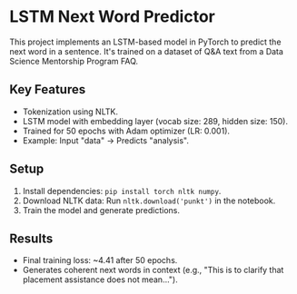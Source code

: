 # LSTM Next Word Predictor

This project implements an LSTM-based model in PyTorch to predict the next word in a sentence. It's trained on a dataset of Q&A text from a Data Science Mentorship Program FAQ.

## Key Features
- Tokenization using NLTK.
- LSTM model with embedding layer (vocab size: 289, hidden size: 150).
- Trained for 50 epochs with Adam optimizer (LR: 0.001).
- Example: Input "data" → Predicts "analysis".

## Setup
1. Install dependencies: `pip install torch nltk numpy`.
2. Download NLTK data: Run `nltk.download('punkt')` in the notebook.
3. Train the model and generate predictions.

## Results
- Final training loss: ~4.41 after 50 epochs.
- Generates coherent next words in context (e.g., "This is to clarify that placement assistance does not mean...").

